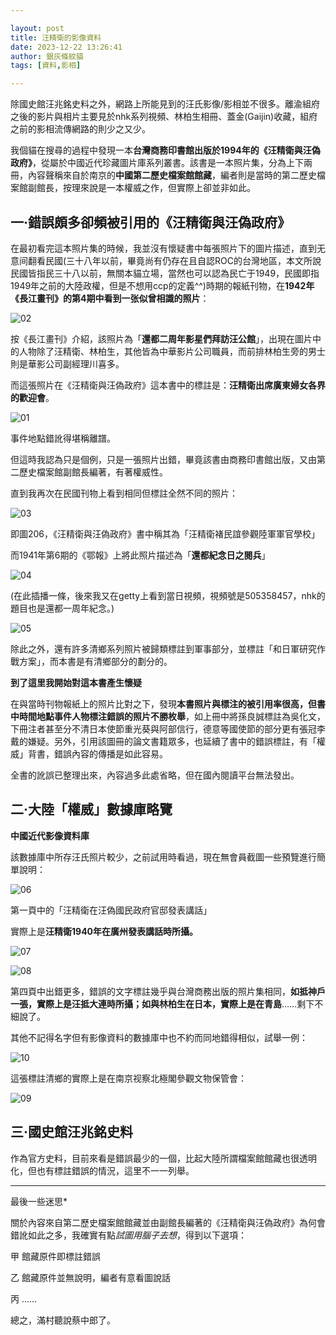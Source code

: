 ```yaml
---

layout: post
title: 汪精衛的影像資料
date: 2023-12-22 13:26:41
author: 銀灰條紋貓
tags: [資料,影相]

---
```


除國史館汪兆銘史料之外，網路上所能見到的汪氏影像/影相並不很多。離渝組府之後的影片與相片主要見於nhk系列視頻、林柏生相冊、蓋金(Gaijin)收藏，組府之前的影相流傳網路的則少之又少。

我個貓在搜尋的過程中發現一本**台灣商務印書館出版於1994年的《汪精衛與汪偽政府》**，從屬於中國近代珍藏圖片庫系列叢書。該書是一本照片集，分為上下兩冊，內容聲稱來自於南京的**中國第二歷史檔案館館藏**，編者則是當時的第二歷史檔案館副館長，按理來說是一本權威之作，但實際上卻並非如此。



## 一·錯誤頗多卻頻被引用的《汪精衛與汪偽政府》


在最初看完這本照片集的時候，我並沒有懷疑書中每張照片下的圖片描述，直到无意间翻看民國(三十八年以前，畢竟尚有仍存在且自認ROC的台灣地區，本文所說民國皆指民三十八以前，無關本貓立場，當然也可以認為民亡于1949，民國即指1949年之前的大陸政權，但是不想用ccp的定義^^)時期的報紙刊物，在**1942年《長江畫刊》的第4期中看到一张似曾相識的照片**：

![02](https://s2.loli.net/2023/12/22/Qd9LCXvnTF2AofN.jpg)

按《長江畫刊》介紹，該照片為「**還都二周年影星們拜訪汪公館**」，出現在圖片中的人物除了汪精衛、林柏生，其他皆為中華影片公司職員，而前排林柏生旁的男士則是華影公司副經理川喜多。

而這張照片在《汪精衛與汪偽政府》這本書中的標註是：**汪精衛出席廣東婦女各界的歡迎會**。

![01](https://s2.loli.net/2023/12/22/6UamOcieM7quPHW.jpg)

事件地點錯訛得堪稱離譜。

但這時我認為只是個例，只是一張照片出錯，畢竟該書由商務印書館出版，又由第二歷史檔案館副館長編著，有著權威性。

直到我再次在民國刊物上看到相同但標註全然不同的照片：

![03](https://s2.loli.net/2023/12/22/NhrTmE5qsipSWyR.jpg)

即圖206，《汪精衛與汪偽政府》書中稱其為「汪精衛褚民誼參觀陸軍軍官學校」

而1941年第6期的《鄂報》上將此照片描述為「**還都紀念日之閱兵**」

![04](https://s2.loli.net/2023/12/22/FMlIcUZr3NAWD27.jpg)

(在此插播一條，後來我又在getty上看到當日視頻，視頻號是505358457，nhk的題目也是還都一周年紀念。)

![05](https://s2.loli.net/2023/12/22/jGERfmNHnkYDVXi.jpg)

除此之外，還有許多清鄉系列照片被歸類標註到軍事部分，並標註「和日軍研究作戰方案」，而本書是有清鄉部分的劃分的。

**到了這里我開始對這本書產生懷疑**

在與當時刊物報紙上的照片比對之下，發現**本書照片與標注的被引用率很高，但書中時間地點事件人物標注錯誤的照片不勝枚舉**，如上冊中將孫良誠標註為吳化文，下冊注者甚至分不清日本使節重光葵與阿部信行，德意等國使節的部分更有張冠李戴的嫌疑。另外，引用該圖冊的論文書籍眾多，也延續了書中的錯誤標註，有「權威」背書，錯誤內容的傳播是如此容易。

全書的訛誤已整理出來，內容過多此處省略，但在國內閱讀平台無法發出。


## 二·大陸「權威」數據庫略覽

**中國近代影像資料庫**

該數據庫中所存汪氏照片較少，之前試用時看過，現在無會員截圖一些預覽進行簡單說明：

![06](https://s2.loli.net/2023/12/22/aq2smp3Y8JAoQfP.jpg)

第一頁中的「汪精衛在汪偽國民政府官邸發表講話」

實際上是**汪精衛1940年在廣州發表講話時所攝。**

![07](https://s2.loli.net/2023/12/22/O2NJv9skUfxPXh5.jpg)

![08](https://s2.loli.net/2023/12/22/ikwyLx9eMRZAfYm.jpg)

第四頁中出錯更多，錯誤的文字標註幾乎與台灣商務出版的照片集相同，**如抵神戶一張，實際上是汪抵大連時所攝；如與林柏生在日本，實際上是在青島**……剩下不細說了。

其他不記得名字但有影像資料的數據庫中也不約而同地錯得相似，試舉一例：

![10](https://s2.loli.net/2023/12/22/1Cply9qLdefVNvZ.jpg)

這張標註清鄉的實際上是在南京视察北極閣參觀文物保管會：

![09](https://s2.loli.net/2023/12/22/k7Emrv6UDHRfYjn.jpg)



## 三·國史館汪兆銘史料

作為官方史料，目前來看是錯誤最少的一個，比起大陸所謂檔案館館藏也很透明化，但也有標註錯誤的情況，這里不一一列舉。


***

最後一些迷思*

關於內容來自第二歷史檔案館館藏並由副館長編著的《汪精衛與汪偽政府》為何會錯訛如此之多，我確實有點*試圖用腦子去想*，得到以下選項：

甲 館藏原件即標註錯誤

乙 館藏原件並無說明，編者有意看圖說話

丙 ……



總之，滿村聽說蔡中郎了。







